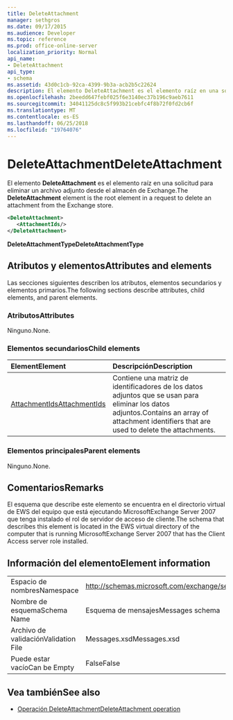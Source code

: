 ```yaml
---
title: DeleteAttachment
manager: sethgros
ms.date: 09/17/2015
ms.audience: Developer
ms.topic: reference
ms.prod: office-online-server
localization_priority: Normal
api_name:
- DeleteAttachment
api_type:
- schema
ms.assetid: 43d0c1cb-92ca-4399-9b3a-acb2b5c22624
description: El elemento DeleteAttachment es el elemento raíz en una solicitud para eliminar un archivo adjunto desde el almacén de Exchange.
ms.openlocfilehash: 2beedd647febf025f6e3140ec37b196c9aeb7611
ms.sourcegitcommit: 34041125dc8c5f993b21cebfc4f8b72f0fd2cb6f
ms.translationtype: MT
ms.contentlocale: es-ES
ms.lasthandoff: 06/25/2018
ms.locfileid: "19764076"
---
```

# <a name="deleteattachment"></a><span data-ttu-id="29952-103">DeleteAttachment</span><span class="sxs-lookup"><span data-stu-id="29952-103">DeleteAttachment</span></span>

<span data-ttu-id="29952-104">El elemento **DeleteAttachment** es el elemento raíz en una solicitud para eliminar un archivo adjunto desde el almacén de Exchange.</span><span class="sxs-lookup"><span data-stu-id="29952-104">The **DeleteAttachment** element is the root element in a request to delete an attachment from the Exchange store.</span></span> 
  
```xml
<DeleteAttachment>
   <AttachmentIds/>
</DeleteAttachment>
```

<span data-ttu-id="29952-105">**DeleteAttachmentType**</span><span class="sxs-lookup"><span data-stu-id="29952-105">**DeleteAttachmentType**</span></span>

## <a name="attributes-and-elements"></a><span data-ttu-id="29952-106">Atributos y elementos</span><span class="sxs-lookup"><span data-stu-id="29952-106">Attributes and elements</span></span>

<span data-ttu-id="29952-107">Las secciones siguientes describen los atributos, elementos secundarios y elementos primarios.</span><span class="sxs-lookup"><span data-stu-id="29952-107">The following sections describe attributes, child elements, and parent elements.</span></span>
  
### <a name="attributes"></a><span data-ttu-id="29952-108">Atributos</span><span class="sxs-lookup"><span data-stu-id="29952-108">Attributes</span></span>

<span data-ttu-id="29952-109">Ninguno.</span><span class="sxs-lookup"><span data-stu-id="29952-109">None.</span></span>
  
### <a name="child-elements"></a><span data-ttu-id="29952-110">Elementos secundarios</span><span class="sxs-lookup"><span data-stu-id="29952-110">Child elements</span></span>

|<span data-ttu-id="29952-111">**Element**</span><span class="sxs-lookup"><span data-stu-id="29952-111">**Element**</span></span>|<span data-ttu-id="29952-112">**Descripción**</span><span class="sxs-lookup"><span data-stu-id="29952-112">**Description**</span></span>|
|:-----|:-----|
|[<span data-ttu-id="29952-113">AttachmentIds</span><span class="sxs-lookup"><span data-stu-id="29952-113">AttachmentIds</span></span>](attachmentids.md) <br/> |<span data-ttu-id="29952-114">Contiene una matriz de identificadores de los datos adjuntos que se usan para eliminar los datos adjuntos.</span><span class="sxs-lookup"><span data-stu-id="29952-114">Contains an array of attachment identifiers that are used to delete the attachments.</span></span>  <br/> |
   
### <a name="parent-elements"></a><span data-ttu-id="29952-115">Elementos principales</span><span class="sxs-lookup"><span data-stu-id="29952-115">Parent elements</span></span>

<span data-ttu-id="29952-116">Ninguno.</span><span class="sxs-lookup"><span data-stu-id="29952-116">None.</span></span>
  
## <a name="remarks"></a><span data-ttu-id="29952-117">Comentarios</span><span class="sxs-lookup"><span data-stu-id="29952-117">Remarks</span></span>

<span data-ttu-id="29952-118">El esquema que describe este elemento se encuentra en el directorio virtual de EWS del equipo que está ejecutando MicrosoftExchange Server 2007 que tenga instalado el rol de servidor de acceso de cliente.</span><span class="sxs-lookup"><span data-stu-id="29952-118">The schema that describes this element is located in the EWS virtual directory of the computer that is running MicrosoftExchange Server 2007 that has the Client Access server role installed.</span></span>
  
## <a name="element-information"></a><span data-ttu-id="29952-119">Información del elemento</span><span class="sxs-lookup"><span data-stu-id="29952-119">Element information</span></span>

|||
|:-----|:-----|
|<span data-ttu-id="29952-120">Espacio de nombres</span><span class="sxs-lookup"><span data-stu-id="29952-120">Namespace</span></span>  <br/> |http://schemas.microsoft.com/exchange/services/2006/messages  <br/> |
|<span data-ttu-id="29952-121">Nombre de esquema</span><span class="sxs-lookup"><span data-stu-id="29952-121">Schema Name</span></span>  <br/> |<span data-ttu-id="29952-122">Esquema de mensajes</span><span class="sxs-lookup"><span data-stu-id="29952-122">Messages schema</span></span>  <br/> |
|<span data-ttu-id="29952-123">Archivo de validación</span><span class="sxs-lookup"><span data-stu-id="29952-123">Validation File</span></span>  <br/> |<span data-ttu-id="29952-124">Messages.xsd</span><span class="sxs-lookup"><span data-stu-id="29952-124">Messages.xsd</span></span>  <br/> |
|<span data-ttu-id="29952-125">Puede estar vacío</span><span class="sxs-lookup"><span data-stu-id="29952-125">Can be Empty</span></span>  <br/> |<span data-ttu-id="29952-126">False</span><span class="sxs-lookup"><span data-stu-id="29952-126">False</span></span>  <br/> |
   
## <a name="see-also"></a><span data-ttu-id="29952-127">Vea también</span><span class="sxs-lookup"><span data-stu-id="29952-127">See also</span></span>

- [<span data-ttu-id="29952-128">Operación DeleteAttachment</span><span class="sxs-lookup"><span data-stu-id="29952-128">DeleteAttachment operation</span></span>](deleteattachment-operation.md)

